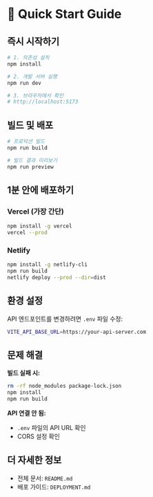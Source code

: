 # 🚀 Quick Start Guide

## 즉시 시작하기

```bash
# 1. 의존성 설치
npm install

# 2. 개발 서버 실행
npm run dev

# 3. 브라우저에서 확인
# http://localhost:5173
```

## 빌드 및 배포

```bash
# 프로덕션 빌드
npm run build

# 빌드 결과 미리보기
npm run preview
```

## 1분 안에 배포하기

### Vercel (가장 간단)

```bash
npm install -g vercel
vercel --prod
```

### Netlify

```bash
npm install -g netlify-cli
npm run build
netlify deploy --prod --dir=dist
```

## 환경 설정

API 엔드포인트를 변경하려면 `.env` 파일 수정:

```bash
VITE_API_BASE_URL=https://your-api-server.com
```

## 문제 해결

**빌드 실패 시:**
```bash
rm -rf node_modules package-lock.json
npm install
npm run build
```

**API 연결 안 됨:**
- `.env` 파일의 API URL 확인
- CORS 설정 확인

## 더 자세한 정보

- 전체 문서: `README.md`
- 배포 가이드: `DEPLOYMENT.md`
